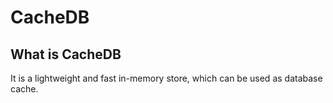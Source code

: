 # CacheDB

## What is CacheDB
It is a lightweight and fast in-memory store, which can be used as database cache.